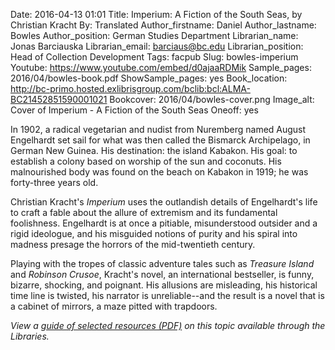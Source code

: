 Date: 2016-04-13 01:01
Title: Imperium: A Fiction of the South Seas, by Christian Kracht
By: Translated
Author_firstname: Daniel
Author_lastname: Bowles
Author_position: German Studies Department
Librarian_name: Jonas Barciauska
Librarian_email: barciaus@bc.edu
Librarian_position: Head of Collection Development
Tags: facpub
Slug: bowles-imperium 
Youtube: https://www.youtube.com/embed/d0ajaaRDMik
Sample_pages: 2016/04/bowles-book.pdf
ShowSample_pages: yes
Book_location: http://bc-primo.hosted.exlibrisgroup.com/bclib:bcl:ALMA-BC21452851590001021
Bookcover: 2016/04/bowles-cover.png
Image_alt: Cover of Imperium - A Fiction of the South Seas
Oneoff: yes

<p>In 1902, a radical vegetarian and nudist from Nuremberg named August Engelhardt set sail for what was then called the Bismarck Archipelago, in German New Guinea.  His destination: the island Kabakon. His goal: to establish a colony based on worship of the sun and coconuts. His malnourished body was found on the beach on Kabakon in 1919; he was forty-three years old.</p>

<p>Christian Kracht's <em>Imperium</em> uses the outlandish details of Engelhardt's life to craft a fable about the allure of extremism and its fundamental foolishness. Engelhardt is at once a pitiable, misunderstood outsider and a rigid ideologue, and his misguided notions of purity and his spiral into madness presage the horrors of the mid-twentieth century.</p>

<p>Playing with the tropes of classic adventure tales such as <em>Treasure Island</em> and <em>Robinson Crusoe</em>, Kracht's novel, an international bestseller, is funny, bizarre, shocking, and poignant. His allusions are misleading, his historical time line is twisted, his narrator is unreliable--and the result is a novel that is a cabinet of mirrors, a maze pitted with trapdoors.</p>


<em>View a <a href="http://library.bc.edu/theme/img/facpub/2016/04/bowles-guide.pdf">guide of selected resources (PDF)</a> on this topic available through the Libraries. </em>